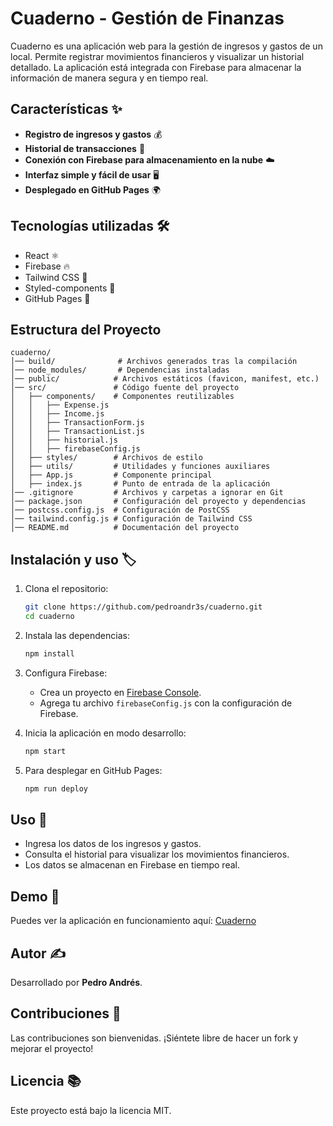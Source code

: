 # Cuaderno - Gestión de Finanzas

Cuaderno es una aplicación web para la gestión de ingresos y gastos de un local. Permite registrar movimientos financieros y visualizar un historial detallado. La aplicación está integrada con Firebase para almacenar la información de manera segura y en tiempo real.

## Características ✨

- **Registro de ingresos y gastos** 💰
- **Historial de transacciones** 📛
- **Conexión con Firebase para almacenamiento en la nube** ☁️
- **Interfaz simple y fácil de usar** 🖥️
- **Desplegado en GitHub Pages** 🌍

## Tecnologías utilizadas 🛠️

- React ⚛️
- Firebase 🔥
- Tailwind CSS 🎨
- Styled-components 💅
- GitHub Pages 🚀

## Estructura del Proyecto 

```
cuaderno/
│── build/              # Archivos generados tras la compilación
│── node_modules/       # Dependencias instaladas
│── public/            # Archivos estáticos (favicon, manifest, etc.)
│── src/               # Código fuente del proyecto
│   ├── components/    # Componentes reutilizables
│   │   ├── Expense.js
│   │   ├── Income.js
│   │   ├── TransactionForm.js
│   │   ├── TransactionList.js
│   │   ├── historial.js
│   │   ├── firebaseConfig.js
│   ├── styles/        # Archivos de estilo
│   ├── utils/         # Utilidades y funciones auxiliares
│   ├── App.js         # Componente principal
│   ├── index.js       # Punto de entrada de la aplicación
│── .gitignore         # Archivos y carpetas a ignorar en Git
│── package.json       # Configuración del proyecto y dependencias
│── postcss.config.js  # Configuración de PostCSS
│── tailwind.config.js # Configuración de Tailwind CSS
│── README.md          # Documentación del proyecto
```

## Instalación y uso 🏷️

1. Clona el repositorio:
   ```sh
   git clone https://github.com/pedroandr3s/cuaderno.git
   cd cuaderno
   ```

2. Instala las dependencias:
   ```sh
   npm install
   ```

3. Configura Firebase:
   - Crea un proyecto en [Firebase Console](https://console.firebase.google.com/).
   - Agrega tu archivo `firebaseConfig.js` con la configuración de Firebase.

4. Inicia la aplicación en modo desarrollo:
   ```sh
   npm start
   ```

5. Para desplegar en GitHub Pages:
   ```sh
   npm run deploy
   ```

## Uso 🚀

- Ingresa los datos de los ingresos y gastos.
- Consulta el historial para visualizar los movimientos financieros.
- Los datos se almacenan en Firebase en tiempo real.

## Demo 🎥

Puedes ver la aplicación en funcionamiento aquí: [Cuaderno](https://pedroandr3s.github.io/cuaderno/)

## Autor ✍️

Desarrollado por **Pedro Andrés**. 

## Contribuciones 🤝

Las contribuciones son bienvenidas. ¡Siéntete libre de hacer un fork y mejorar el proyecto!

## Licencia 📚

Este proyecto está bajo la licencia MIT.

